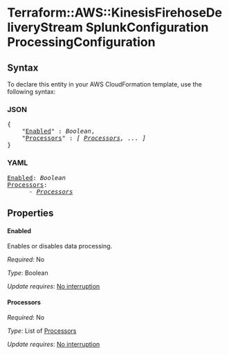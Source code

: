 # Terraform::AWS::KinesisFirehoseDeliveryStream SplunkConfiguration ProcessingConfiguration

## Syntax

To declare this entity in your AWS CloudFormation template, use the following syntax:

### JSON

<pre>
{
    "<a href="#enabled" title="Enabled">Enabled</a>" : <i>Boolean</i>,
    "<a href="#processors" title="Processors">Processors</a>" : <i>[ <a href="splunkconfiguration-processingconfiguration-processors.md">Processors</a>, ... ]</i>
}
</pre>

### YAML

<pre>
<a href="#enabled" title="Enabled">Enabled</a>: <i>Boolean</i>
<a href="#processors" title="Processors">Processors</a>: <i>
      - <a href="splunkconfiguration-processingconfiguration-processors.md">Processors</a></i>
</pre>

## Properties

#### Enabled

Enables or disables data processing.

_Required_: No

_Type_: Boolean

_Update requires_: [No interruption](https://docs.aws.amazon.com/AWSCloudFormation/latest/UserGuide/using-cfn-updating-stacks-update-behaviors.html#update-no-interrupt)

#### Processors

_Required_: No

_Type_: List of <a href="splunkconfiguration-processingconfiguration-processors.md">Processors</a>

_Update requires_: [No interruption](https://docs.aws.amazon.com/AWSCloudFormation/latest/UserGuide/using-cfn-updating-stacks-update-behaviors.html#update-no-interrupt)

